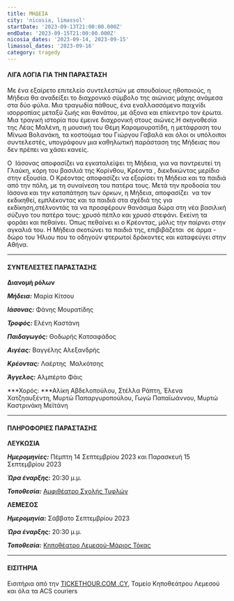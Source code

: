```yaml
---
title: ΜΗΔΕΙΑ
city: 'nicosia, limassol'
startDate: '2023-09-13T21:00:00.000Z'
endDate: '2023-09-15T21:00:00.000Z'
nicosia_dates: '2023-09-14, 2023-09-15'
limassol_dates: '2023-09-16'
category: tragedy
---
```


#### ΛΙΓΑ ΛΟΓΙΑ ΓΙΑ ΤΗΝ ΠΑΡΑΣΤΑΣΗ

Με ένα εξαίρετο επιτελείο συντελεστών με σπουδαίους ηθοποιούς, η Μήδεια
θα αναδείξει το διαχρονικό σύμβολο της αιώνιας μάχης ανάμεσα στα δύο φύλα. Μια τραγωδία πάθους, ένα εναλλασσόμενο παιχνίδι ισορροπίας μεταξύ ζωής και θανάτου, με άξονα και επίκεντρο τον έρωτα.  Μια τραγική ιστορία που έμεινε διαχρονική στους αιώνες.Η σκηνοθεσία της Λέας Μαλένη, η μουσική του Θέμη Καραμουρατίδη, η
μετάφραση του Μίνωα Βολανάκη, τα κοστούμια του Γιώργου Γαβαλά και όλοι οι
υπόλοιποι συντελεστές, υπογράφουν μια καθηλωτική παράσταση της Μήδειας που δεν
πρέπει να χάσει κανείς.

Ο  Ιάσονας αποφασίζει να εγκαταλείψει τη Μήδεια, για να παντρευτεί τη Γλαύκη, κόρη του βασιλιά της Κορίνθου, Κρέοντα , διεκδικώντας μερίδιο στην εξουσία. Ο Κρέοντας αποφασίζει να εξορίσει τη Μήδεια και τα παιδιά από την πόλη, με τη συναίνεση του πατέρα τους. Μετά την προδοσία του Ιάσονα και την καταπάτηση των όρκων, η Μήδεια, αποφασίζει  να τον εκδικηθεί, εμπλέκοντας και τα παιδιά στα σχέδιά της για εκδίκηση,στέλνοντάς τα να προσφέρουν θανάσιμα δώρα στη νέα βασιλική σύζυγο του πατέρα τους: χρυσό πέπλο και χρυσό στεφάνι. Εκείνη τα φοράει και πεθαίνει. Όπως πεθαίνει κι ο Κρέοντας, μόλις την παίρνει στην αγκαλιά του. Η Μήδεια σκοτώνει τα παιδιά της, επιβιβάζεται  σε άρμα - δώρο του Ήλιου που το οδηγούν φτερωτοί δράκοντες και καταφεύγει στην Αθήνα.

***

#### ΣΥΝΤΕΛΕΣΤΕΣ ΠΑΡΑΣΤΑΣΗΣ

**Διανομή ρόλων**

***Μήδεια:*** Μαρία Κίτσου

***Ιάσονας:*** Φάνης Μουρατίδης

***Τροφός:*** Ελένη Καστάνη

***Παιδαγωγός:*** Θοδωρής Κατσαφάδος

***Αιγέας:*** Βαγγέλης Αλεξανδρής

***Κρέοντας:*** Λαέρτης  Μαλκότσης

***Άγγελος:*** Αλμπέρτο Φάις

***Χορός: ***Αλίκη Αβδελοπούλου, Στέλλα Ράπτη, Έλενα Χατζηαυξέντη, Μυρτώ Παπαργυροπούλου, Γωγώ Παπαϊωάννου, Μυρτώ Καστρινάκη Μεϊτάνη

***

#### ΠΛΗΡΟΦΟΡΙΕΣ ΠΑΡΑΣΤΑΣΗΣ

**ΛΕΥΚΩΣΙΑ**

***Ημερομηνίες:*** Πέμπτη 14 Σεπτεμβρίου 2023 και Παρασκευή 15 Σεπτεμβρίου 2023

***Ώρα έναρξης:*** 20:30 μ.μ.

***Τοποθεσία:*** [Αμφιθέατρο Σχολής Τυφλών](https://www.google.com/maps/place/%CE%91%CE%BC%CF%86%CE%B9%CE%B8%CE%AD%CE%B1%CF%84%CF%81%CE%BF+%CE%A3%CF%87%CE%BF%CE%BB%CE%AE%CF%82+%CE%A4%CF%85%CF%86%CE%BB%CF%8E%CE%BD+\(%CE%9C%CE%B1%CE%BA%CE%B1%CF%81%CE%AF%CE%BF%CF%85+%CE%93'\)/@35.1502781,33.3530564,17.1z/data=!3m1!4b1!4m6!3m5!1s0x14de19f1677fe7ff:0x14884fe0e5cf204d!8m2!3d35.1502737!4d33.3556313!16s%2Fg%2F11c54g0v_3?entry=ttu "")

**ΛΕΜΕΣΟΣ**

***Ημερομηνία:*** Σάββατο Σεπτεμβρίου 2023

***Ώρα έναρξης:*** 20:30 μ.μ.

***Τοποθεσία:*** [Κηποθέατρο Λεμεσού-Μάριος Τόκας](https://www.google.com/maps/place/Municipal+Open+Air+Theater,+Lord+Byron+14,+Limassol,+Cyprus/@34.6831253,33.0532077,17.78z/data=!4m9!1m2!2m1!1zzrrOt8-Azr_OuM61zrHPhM-Bzr8gzrvOtc68zrXPg86_z4U!3m5!1s0x14e73315956d183f:0xd12f518bff0fa34a!8m2!3d34.6837781!4d33.0550723!16s%2Fg%2F11bw1_mlgx?entry=ttu "")

***

#### ΕΙΣΙΤΗΡΙΑ

Εισιτήρια από την	[TICKETHOUR.COM .CY](https://shop.tickethour.com/showEventInformation.html?idEvent=4315 ""), Ταμείο Κηποθεάτρου Λεμεσού και όλα τα ACS couriers
